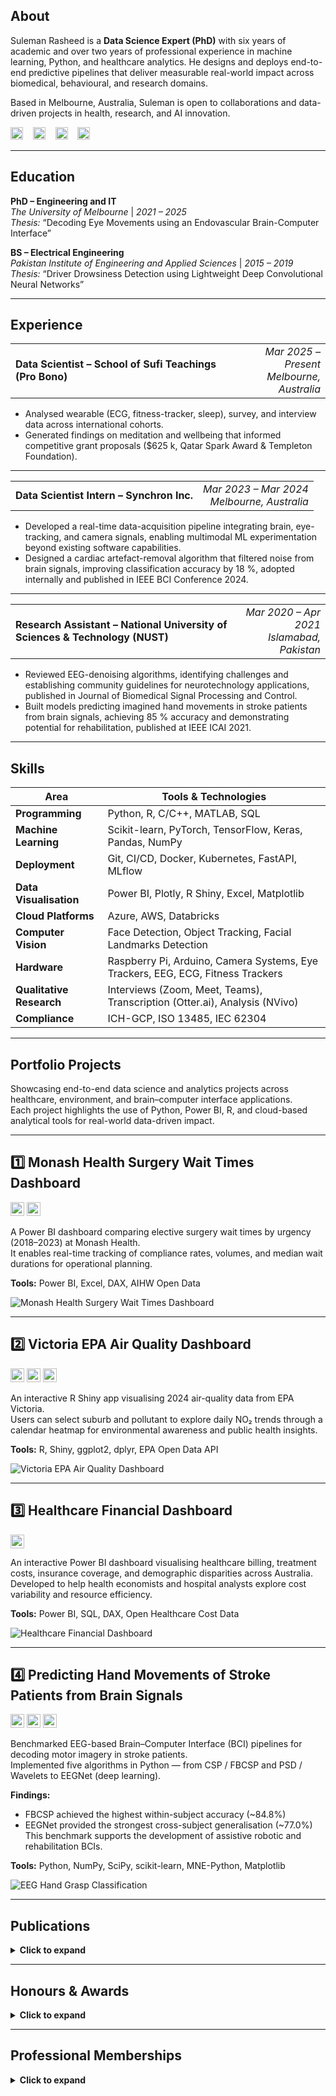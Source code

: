 ## About

Suleman Rasheed is a **Data Science Expert (PhD)** with six years of academic and over two years of professional experience in machine learning, Python, and healthcare analytics.
He designs and deploys end-to-end predictive pipelines that deliver measurable real-world impact across biomedical, behavioural, and research domains.

Based in Melbourne, Australia, Suleman is open to collaborations and data-driven projects in health, research, and AI innovation.

[<img src="https://img.shields.io/badge/Email-D14836?logo=gmail&logoColor=white" height="20">](mailto:SulemanRasheedEngr@gmail.com)
&nbsp;&nbsp;&nbsp;[<img src="https://img.shields.io/badge/LinkedIn-0077B5?logo=linkedin&logoColor=white" height="20">](https://www.linkedin.com/in/suleman-rasheed/)
&nbsp;&nbsp;&nbsp;[<img src="https://img.shields.io/badge/GitHub-171515?logo=github&logoColor=white" height="20">](https://github.com/SulemanRasheed)
&nbsp;&nbsp;&nbsp;[<img src="https://img.shields.io/badge/Google%20Scholar-4285F4?logo=google-scholar&logoColor=white" height="20">](https://scholar.google.com/citations?user=wUt7qi0AAAAJ&hl=en)

---

## Education

**PhD – Engineering and IT**  
*The University of Melbourne* | *2021 – 2025*  
*Thesis:* “Decoding Eye Movements using an Endovascular Brain-Computer Interface”

**BS – Electrical Engineering**  
*Pakistan Institute of Engineering and Applied Sciences* | *2015 – 2019*  
*Thesis:* “Driver Drowsiness Detection using Lightweight Deep Convolutional Neural Networks”

---
## Experience

<table>
<tr>
<td align="left"><strong>Data Scientist – School of Sufi Teachings (Pro Bono)</strong></td>
<td align="right"><em>Mar 2025 – Present<br>Melbourne, Australia</em></td>
</tr>
</table>

- Analysed wearable (ECG, fitness-tracker, sleep), survey, and interview data across international cohorts.  
- Generated findings on meditation and wellbeing that informed competitive grant proposals ($625 k, Qatar Spark Award & Templeton Foundation).

---

<table>
<tr>
<td align="left"><strong>Data Scientist Intern – Synchron Inc.</strong></td>
<td align="right"><em>Mar 2023 – Mar 2024<br>Melbourne, Australia</em></td>
</tr>
</table>

- Developed a real-time data-acquisition pipeline integrating brain, eye-tracking, and camera signals, enabling multimodal ML experimentation beyond existing software capabilities.  
- Designed a cardiac artefact-removal algorithm that filtered noise from brain signals, improving classification accuracy by 18 %, adopted internally and published in IEEE BCI Conference 2024.

---

<table>
<tr>
<td align="left"><strong>Research Assistant – National University of Sciences & Technology (NUST)</strong></td>
<td align="right"><em>Mar 2020 – Apr 2021<br>Islamabad, Pakistan</em></td>
</tr>
</table>

- Reviewed EEG-denoising algorithms, identifying challenges and establishing community guidelines for neurotechnology applications, published in Journal of Biomedical Signal Processing and Control.  
- Built models predicting imagined hand movements in stroke patients from brain signals, achieving 85 % accuracy and demonstrating potential for rehabilitation, published at IEEE ICAI 2021.



---
## Skills

| **Area** | **Tools & Technologies** |
|-----------|--------------------------|
| **Programming** | Python, R, C/C++, MATLAB, SQL |
| **Machine Learning** | Scikit-learn, PyTorch, TensorFlow, Keras, Pandas, NumPy |
| **Deployment** | Git, CI/CD, Docker, Kubernetes, FastAPI, MLflow |
| **Data Visualisation** | Power BI, Plotly, R Shiny, Excel, Matplotlib |
| **Cloud Platforms** | Azure, AWS, Databricks |
| **Computer Vision** | Face Detection, Object Tracking, Facial Landmarks Detection |
| **Hardware** | Raspberry Pi, Arduino, Camera Systems, Eye Trackers, EEG, ECG, Fitness Trackers |
| **Qualitative Research** | Interviews (Zoom, Meet, Teams), Transcription (Otter.ai), Analysis (NVivo) |
| **Compliance** | ICH-GCP, ISO 13485, IEC 62304 |

---


## Portfolio Projects

Showcasing end-to-end data science and analytics projects across healthcare, environment, and brain–computer interface applications.  
Each project highlights the use of Python, Power BI, R, and cloud-based analytical tools for real-world data-driven impact.

---

## 1️⃣ Monash Health Surgery Wait Times Dashboard  

[<img src="https://img.shields.io/badge/Code-171515?logo=github&logoColor=white" height="22">](https://github.com/SulemanRasheed/Monash-Health-Surgery-Wait-Times)
[<img src="https://img.shields.io/badge/Data-1E90FF?logo=databricks&logoColor=white" height="22">](https://www.aihw.gov.au/hospitals/latest-updates-and-downloads/data)

A Power BI dashboard comparing elective surgery wait times by urgency (2018–2023) at Monash Health.  
It enables real-time tracking of compliance rates, volumes, and median wait durations for operational planning.

**Tools:** Power BI, Excel, DAX, AIHW Open Data  

![Monash Health Surgery Wait Times Dashboard](https://github.com/SulemanRasheed/SulemanRasheed.github.io/blob/main/images/Monash%20Health%20Surgery%20Wait%20Times%20Dashboard.png?raw=true)

---

## 2️⃣ Victoria EPA Air Quality Dashboard  

[<img src="https://img.shields.io/badge/Dashboard-00B3E6?logo=R&logoColor=white" height="22">](https://sulemanrasheed.shinyapps.io/Victoria_Air_Quality_EPA_2024_Data/)
[<img src="https://img.shields.io/badge/Code-171515?logo=github&logoColor=white" height="22">](https://github.com/SulemanRasheed/VictoriaEPA-AirQuality)
[<img src="https://img.shields.io/badge/Data-1E90FF?logo=databricks&logoColor=white" height="22">](https://discover.data.vic.gov.au/dataset/epa-air-watch-all-sites-air-quality-hourly-averages-yearly)

An interactive R Shiny app visualising 2024 air-quality data from EPA Victoria.  
Users can select suburb and pollutant to explore daily NO₂ trends through a calendar heatmap for environmental awareness and public health insights.

**Tools:** R, Shiny, ggplot2, dplyr, EPA Open Data API  

![Victoria EPA Air Quality Dashboard](https://github.com/SulemanRasheed/SulemanRasheed.github.io/blob/main/images/Victoria%20EPA%20Air%20Quality%20Dashboard.png?raw=true)

---

## 3️⃣ Healthcare Financial Dashboard  

[<img src="https://img.shields.io/badge/Code-171515?logo=github&logoColor=white" height="22">](https://github.com/SulemanRasheed/Healthcare-Financial-Dashboard-PowerBI-Australia)

An interactive Power BI dashboard visualising healthcare billing, treatment costs, insurance coverage, and demographic disparities across Australia.  
Developed to help health economists and hospital analysts explore cost variability and resource efficiency.

**Tools:** Power BI, SQL, DAX, Open Healthcare Cost Data  

![Healthcare Financial Dashboard](https://github.com/SulemanRasheed/SulemanRasheed.github.io/blob/main/images/Healthcare%20Financial%20Dashboard.png?raw=true)

---

## 4️⃣ Predicting Hand Movements of Stroke Patients from Brain Signals  

[<img src="https://img.shields.io/badge/Code-171515?logo=github&logoColor=white" height="22">](https://github.com/SulemanRasheed/EEG-HandGrasp-Classification)
[<img src="https://img.shields.io/badge/Data-1E90FF?logo=databricks&logoColor=white" height="22">](https://github.com/5anirban9/Clinical-Brain-Computer-Interfaces-Challenge-WCCI-2020-Glasgow)
[<img src="https://img.shields.io/badge/Publication-FF6F00?logo=readthedocs&logoColor=white" height="22">](https://ieeexplore.ieee.org/document/9445231)

Benchmarked EEG-based Brain–Computer Interface (BCI) pipelines for decoding motor imagery in stroke patients.  
Implemented five algorithms in Python — from CSP / FBCSP and PSD / Wavelets to EEGNet (deep learning).

**Findings:**  
- FBCSP achieved the highest within-subject accuracy (~84.8%)  
- EEGNet provided the strongest cross-subject generalisation (~77.0%)  
This benchmark supports the development of assistive robotic and rehabilitation BCIs.

**Tools:** Python, NumPy, SciPy, scikit-learn, MNE-Python, Matplotlib  

![EEG Hand Grasp Classification](https://github.com/SulemanRasheed/SulemanRasheed.github.io/blob/main/images/EEG%20Hand%20Grasp%20Classification%20.png?raw=true)

---
## Publications

<details>
<summary><strong>Click to expand</strong></summary>

<div markdown="1">

**Journal Articles**

- **Suleman Rasheed**, James Bennett, Peter Yoo, Anthony Burkitt, David Grayden.  
  *Decoding Saccadic Eye Movements from Brain Signals Using an Endovascular Neural Interface.*  
  [*Journal of Neural Engineering, 2025*](https://iopscience.iop.org/article/10.1088/1741-2552/ae0f52)

- Wajid Mumtaz, **Suleman Rasheed**, Alina Irfan.  
  *Review of Challenges Associated with EEG Artefact Removal Methods.*  
  [*Biomedical Signal Processing and Control, 2021*](https://doi.org/10.1016/j.bspc.2021.102741)

<br>

**Conference Papers**

- **Suleman Rasheed**, James Bennett, Peter Yoo, Nicholas Opie, Anthony Burkitt, David Grayden.  
  *Comparing Cardiac Artefact Removal Algorithms for Endovascular BCI Recordings.*  
  [*IEEE Winter BCI Conference, 2024*](https://doi.org/10.1109/BCI60775.2024.10480513)

- **Suleman Rasheed**, Wajid Mumtaz.  
  *Classification of Hand-Grasp Movements of Stroke Patients using EEG Data.*  
  [*IEEE International Conference on Artificial Intelligence (ICAI), 2021*](https://doi.org/10.1109/ICAI52203.2021.9445231)

<br>

**Abstracts / Posters**

- *Predicting Eye Movement Intentions from Brain Signals.* — ICNS NeuroEng Workshop, 2025  
- *Decoding Eye Movements from Brain Signals.* — IEEE EMBC, 2023  
- *Removing Cardiac Artefacts from Endovascular Interface Data.* — ICNS NeuroEng Workshop, 2023

</div>
</details>

---

## Honours & Awards

<details>
<summary><strong>Click to expand</strong></summary>

<div markdown="1">

- University of Melbourne Research Scholarship, ARC Top-Up Scholarship, and PhD Write-Up Award  
- Multiple international conference travel grants  
- Government of Pakistan Gold Medal for academic distinction in SSC and HSSC examinations

</div>
</details>

---

## Professional Memberships

<details>
<summary><strong>Click to expand</strong></summary>

<div markdown="1">

- NeuroEng Australia  
- Graeme Clark Institute for Biomedical Engineering, The University of Melbourne  
- Brain–Computer Interface Society (BCI)  
- Institute of Electrical and Electronics Engineers (IEEE)  
- IEEE Engineering in Medicine and Biology Society (EMBS)

</div>
</details>
